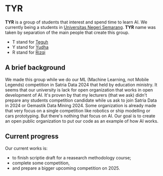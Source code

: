 # TYR
**TYR** is a group of students that interest and spend time to learn AI. We currently being a students in [Universitas Negeri Semarang](https://unnes.ac.id/). **TYR** name was taken by separation of the main people that create this group.
- T stand for [Teguh](https://github.com/TeguhDcahyo)
- Y stand for [Yudha](https://github.com/yogaacor)
- R stand for [Rizqi](https://github.com/Kingki19)

## A brief background
We made this group while we do our ML (Machine Learning, not Mobile Legends) competition in Satria Data 2024 that held by education ministry. It seems that our university is lack for open organization that works in open development of AI. It's proven by that my lecturers (that we ask) didn't prepare any students competition candidate while us ask to join Satria Data in 2024 or Gemastik Data Mining 2024. Some organization is already made that very focus on a single competition like robotics or ship modelling or cars prototyping. But there's nothing that focus on AI. Our goal is to create an open public organization to put our code as an example of how AI works.

## Current progress
Our current works is:
- to finish scriptie draft for a reasearch methodology course;
- complete some competition,
- and prepare a bigger upcoming competition on 2025. 
